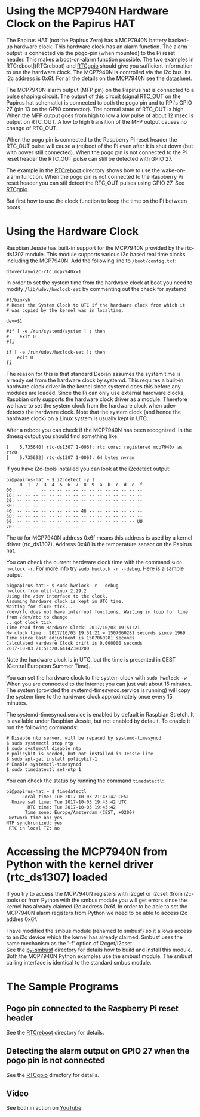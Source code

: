 # Using the MCP7940N Hardware Clock on the Papirus HAT

The Papirus HAT (not the Papirus Zero) has a MCP7940N battery backed-up hardware clock.
This hardware clock has an alarm function. The alarm output is connected via the pogo-pin (when mounted) to the
Pi reset header. This makes a boot-on-alarm function possible.
The two examples in RTCreboot](RTCreboot) and [RTCgpio](RTCgpio) should give you sufficient information to use the hardware clock.
The MCP7940N is controlled via the i2c bus. Its i2c address is 0x6f.
For all the details on the MCP7940N see the [datasheet](mcp7940n.pdf).

The MCP7940N alarm output (MFP pin) on the Papirus hat is connected to a pulse shaping circuit. The output of this
circuit (signal RTC_OUT on the Papirus hat schematic) is connected to both the pogo pin and to RPi's GPIO 27
(pin 13 on the GPIO connector). The normal state of RTC_OUT is high. When the MFP output goes from high to low
a low pulse of about 12 msec is output on RTC_OUT. A low to high transition of the MFP output causes no change of RTC_OUT.

When the pogo pin is connected to the Raspberry Pi reset header the RTC_OUT pulse will cause
a (re)boot of the Pi even after it is shut down (but with power still connected).
When the pogo pin is not connected to the Pi reset header the RTC_OUT pulse can still be detected with GPIO 27.

The example in the [RTCreboot](RTCreboot) directory shows how to use the wake-on-alarm function.
When the pogo pin is not connected to the Raspberry Pi reset header you can stil detect the RTC_OUT pulses
using GPIO 27. See [RTCgpio](RTCgpio).

But first how to use the clock function to keep the time on the Pi between boots.

# Using the Hardware Clock

Raspbian Jessie has built-in support for the MCP7940N provided by the rtc-ds1307 module.
This module supports various i2c based real time clocks including the MCP7940N.
Add the following line to `/boot/config.txt`:
```
dtoverlay=i2c-rtc,mcp7940x=1
```
In order to set the system time from the hardware clock at boot you need to modify `/lib/udev/hwclock-set` by
commenting out the check for systemd:
```
#!/bin/sh
# Reset the System Clock to UTC if the hardware clock from which it
# was copied by the kernel was in localtime.

dev=$1

#if [ -e /run/systemd/system ] ; then
#    exit 0
#fi

if [ -e /run/udev/hwclock-set ]; then
    exit 0
fi
```
The reason for this is that standard Debian assumes the system time is already set from the hardware clock by systemd.
This requires a built-in hardware clock driver in the kernel since systemd does this before any modules are loaded.
Since the Pi can only use external hardware clocks, Raspbian only supports the hardware clock driver as a module.
Therefore we have to set the system clock from the hardware clock when udev detects the hardware clock.
Note that the system clock (and hence the hardware clock) on a Linux system is usually kept in UTC. 

After a reboot you can check if the MCP7940N has been recognized.
In the dmesg output you should find something like:
```
[    5.735640] rtc-ds1307 1-006f: rtc core: registered mcp7940x as rtc0
[    5.735692] rtc-ds1307 1-006f: 64 bytes nvram
```
If you have i2c-tools installed you can look at the i2cdetect output:
```
pi@papirus-hat:~ $ i2cdetect -y 1
     0  1  2  3  4  5  6  7  8  9  a  b  c  d  e  f
00:          -- -- -- -- -- -- -- -- -- -- -- -- -- 
10: -- -- -- -- -- -- -- -- -- -- -- -- -- -- -- -- 
20: -- -- -- -- -- -- -- -- -- -- -- -- -- -- -- -- 
30: -- -- -- -- -- -- -- -- -- -- -- -- -- -- -- -- 
40: -- -- -- -- -- -- -- -- 48 -- -- -- -- -- -- -- 
50: -- -- -- -- -- -- -- -- -- -- -- -- -- -- -- -- 
60: -- -- -- -- -- -- -- -- -- -- -- -- -- -- -- UU 
70: -- -- -- -- -- -- -- -- 
```
The `UU` for MCP7940N address 0x6f means this address is used by a kernel driver (rtc_ds1307).
Address 0x48 is the temperature sensor on the Papirus hat.

You can check the current hardware clock time with the command `sudo hwclock -r`.
For more info try `sudo hwclock -r --debug`. Here is a sample output:
```
pi@papirus-hat:~ $ sudo hwclock -r --debug
hwclock from util-linux 2.29.2
Using the /dev interface to the clock.
Assuming hardware clock is kept in UTC time.
Waiting for clock tick...
/dev/rtc does not have interrupt functions. Waiting in loop for time from /dev/rtc to change
...got clock tick
Time read from Hardware Clock: 2017/10/03 19:51:21
Hw clock time : 2017/10/03 19:51:21 = 1507060281 seconds since 1969
Time since last adjustment is 1507060281 seconds
Calculated Hardware Clock drift is 0.000000 seconds
2017-10-03 21:51:20.641423+0200
```
Note the hardware clock is in UTC, but the time is presented in CEST (Central European Summer Time).

You can set the hardware clock to the system clock with `sudo hwclock -w`
When you are connected to the internet you can just wait about 15 minutes.
The system (provided the systemd-timesyncd.service is running) will copy the system
time to the hardware clock approximately once every 15 minutes.

The systemd-timesyncd.service is enabled by default in Raspbian Stretch.
It is available under Raspbian Jessie, but not enabled by default.
To enable it run the following commands:
```
# Disable ntp server, will be repaced by systemd-timesyncd
$ sudo systemctl stop ntp
$ sudo systemctl disable ntp
# policykit is needed, but not installed in Jessie lite
$ sudo apt-get install policykit-1
# Enable systemctl-timesyncd
$ sudo timedatectl set-ntp 1
```

You can check the status by running the command `timedatectl`:
```
pi@papirus-hat:~ $ timedatectl
      Local time: Tue 2017-10-03 21:43:42 CEST
  Universal time: Tue 2017-10-03 19:43:42 UTC
        RTC time: Tue 2017-10-03 19:43:42
       Time zone: Europe/Amsterdam (CEST, +0200)
 Network time on: yes
NTP synchronized: yes
 RTC in local TZ: no
```

# Accessing the MCP7940N from Python with the kernel driver (rtc_ds1307) loaded

If you try to access the MCP7940N registers with i2cget or i2cset (from i2c-tools) or from Python with the smbus
module you will get errors since the kernel has already claimed i2c address 0x6f.
In order to be able to set the MCP7940N alarm registers from Python we need to be able to access i2c addres 0x6f.

I have modified the smbus module (renamed to smbusf) so it allows access to an i2c device which the kernel has
already claimed. Smbusf uses the same mechanism as the '-f' option of i2cget/i2cset.  
See the [py-smbusf](py-smbusf) directory for details how to build and install this module.
Both the MCP7940N Python examples use the smbusf module. The smbusf calling interface is identical to the standard smbus
module.

# The Sample Programs

## Pogo pin connected to the Raspberry Pi reset header

See the [RTCreboot](RTCreboot) directory for details.

## Detecting the alarm output on GPIO 27 when the pogo pin is not connected

See the [RTCgpio](RTCgpio) directory for details.

## Video

See both in action on [YouTube](https://youtu.be/H8aviSTrx4Q).
